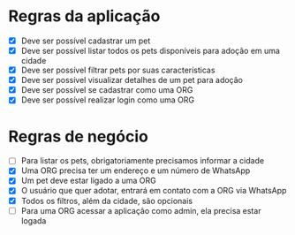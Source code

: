 # Regras da aplicação

- [X] Deve ser possível cadastrar um pet
- [x] Deve ser possível listar todos os pets disponíveis para adoção em uma cidade
- [x] Deve ser possível filtrar pets por suas características
- [x] Deve ser possível visualizar detalhes de um pet para adoção
- [X] Deve ser possível se cadastrar como uma ORG
- [X] Deve ser possível realizar login como uma ORG

# Regras de negócio

- [ ] Para listar os pets, obrigatoriamente precisamos informar a cidade
- [X] Uma ORG precisa ter um endereço e um número de WhatsApp
- [X] Um pet deve estar ligado a uma ORG
- [X] O usuário que quer adotar, entrará em contato com a ORG via WhatsApp
- [X] Todos os filtros, além da cidade, são opcionais
- [ ] Para uma ORG acessar a aplicação como admin, ela precisa estar logada
